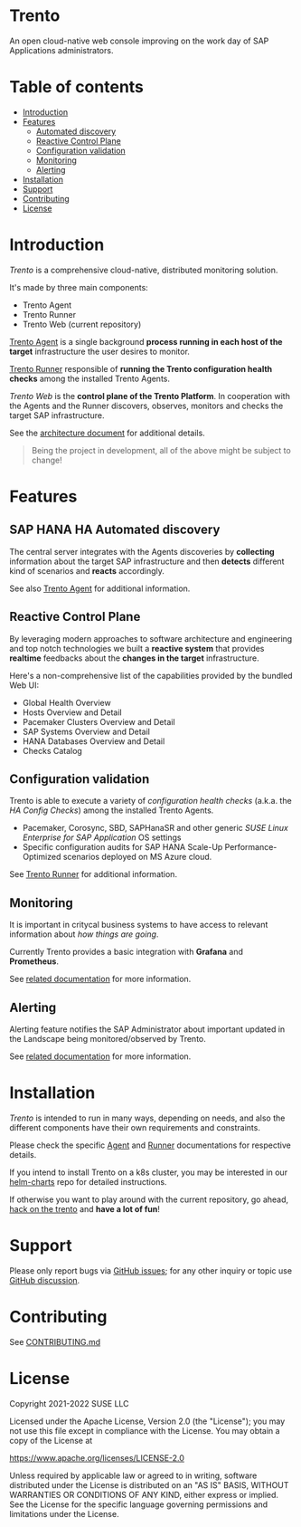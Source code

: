 # Trento

An open cloud-native web console improving on the work day of SAP Applications administrators.

# Table of contents

- [Introduction](#introduction)
- [Features](#features)
  - [Automated discovery](#sap-hana-ha-automated-discovery)
  - [Reactive Control Plane](#reactive-control-plane)
  - [Configuration validation](#configuration-validation)
  - [Monitoring](#monitoring)
  - [Alerting](#alerting)
- [Installation](#installation)
- [Support](#support)
- [Contributing](#contributing)
- [License](#license)

# Introduction

_Trento_ is a comprehensive cloud-native, distributed monitoring solution.

It's made by three main components:

- Trento Agent
- Trento Runner
- Trento Web (current repository)

[Trento Agent](https://github.com/trento-project/agent) is a single background **process running in each host of the target** infrastructure the user desires to monitor.

[Trento Runner](https://github.com/trento-project/runner) responsible of **running the Trento configuration health checks** among the installed Trento Agents.

_Trento Web_ is the **control plane of the Trento Platform**.
In cooperation with the Agents and the Runner discovers, observes, monitors and checks the target SAP infrastructure.

See the [architecture document](./docs/architecture/trento-architecture.md) for additional details.

> Being the project in development, all of the above might be subject to change!

# Features
## SAP HANA HA Automated discovery

The central server integrates with the Agents discoveries by **collecting** information about the target SAP infrastructure and then **detects** different kind of scenarios and **reacts** accordingly.

See also [Trento Agent](https://github.com/trento-project/agent) for additional information.
## Reactive Control Plane

By leveraging modern approaches to software architecture and engineering and top notch technologies we built a **reactive system** that provides **realtime** feedbacks about the **changes in the target** infrastructure.

Here's a non-comprehensive list of the capabilities provided by the bundled Web UI:

- Global Health Overview
- Hosts Overview and Detail
- Pacemaker Clusters Overview and Detail
- SAP Systems Overview and Detail
- HANA Databases Overview and Detail 
- Checks Catalog
## Configuration validation

Trento is able to execute a variety of *configuration health checks* (a.k.a. the _HA Config Checks_) among the installed Trento Agents.

- Pacemaker, Corosync, SBD, SAPHanaSR and other generic _SUSE Linux Enterprise for SAP Application_ OS settings
- Specific configuration audits for SAP HANA Scale-Up Performance-Optimized scenarios deployed on MS Azure cloud.

See [Trento Runner](https://github.com/trento-project/runner) for additional information.

## Monitoring
It is important in critycal business systems to have access to relevant information about _how things are going_.

Currently Trento provides a basic integration with **Grafana** and **Prometheus**.

See [related documentation](./docs/monitoring/monitoring.md) for more information.

## Alerting
Alerting feature notifies the SAP Administrator about important updated in the Landscape being monitored/observed by Trento.

See [related documentation](./docs/alerting/alerting.md) for more information.

# Installation

_Trento_ is intended to run in many ways, depending on needs, and also the different components have their own requirements and constraints.

Please check the specific [Agent](https://github.com/trento-project/agent) and [Runner](https://github.com/trento-project/runner) documentations for respective details.

If you intend to install Trento on a k8s cluster, you may be interested in our [helm-charts](https://github.com/trento-project/helm-charts) repo for detailed instructions.

If otherwise you want to play around with the current repository, go ahead,  [hack on the trento](./docs/development/hacking_trento.md) and **have a lot of fun**!

# Support

Please only report bugs via [GitHub issues](https://github.com/trento-project/web/issues);
for any other inquiry or topic use [GitHub discussion](https://github.com/trento-project/trento/discussions).

# Contributing

See [CONTRIBUTING.md](CONTRIBUTING.md)

# License

Copyright 2021-2022 SUSE LLC

Licensed under the Apache License, Version 2.0 (the "License"); you may not use
this file except in compliance with the License. You may obtain a copy of the
License at

https://www.apache.org/licenses/LICENSE-2.0

Unless required by applicable law or agreed to in writing, software distributed
under the License is distributed on an "AS IS" BASIS, WITHOUT WARRANTIES OR
CONDITIONS OF ANY KIND, either express or implied. See the License for the
specific language governing permissions and limitations under the License.